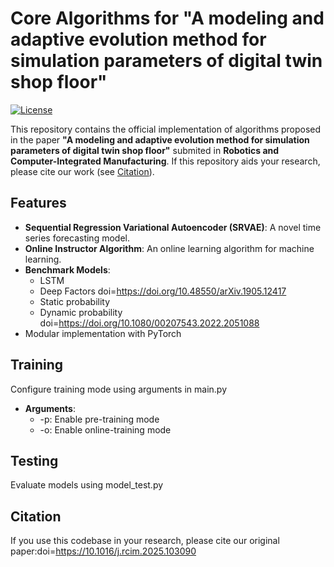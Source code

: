 # Core Algorithms for "A modeling and adaptive evolution method for simulation parameters of digital twin shop floor"

[![License](https://img.shields.io/badge/License-MIT-blue.svg)](LICENSE)

This repository contains the official implementation of algorithms proposed in the paper **"A modeling and adaptive evolution method for simulation parameters of digital twin shop floor"** submited in **Robotics and Computer-Integrated Manufacturing**. If this repository aids your research, please cite our work (see [Citation](#citation)).

## Features
- **Sequential Regression Variational Autoencoder (SRVAE)**: A novel time series forecasting model.
- **Online Instructor Algorithm**: An online learning algorithm for machine learning.
- **Benchmark Models**:
  - LSTM
  - Deep Factors  doi=https://doi.org/10.48550/arXiv.1905.12417
  - Static probability
  - Dynamic probability  doi=https://doi.org/10.1080/00207543.2022.2051088
- Modular implementation with PyTorch

## Training
Configure training mode using arguments in main.py
- **Arguments**:
  - -p: Enable pre-training mode
  - -o: Enable online-training mode

## Testing
Evaluate models using model_test.py

## Citation
If you use this codebase in your research, please cite our original paper:doi=https://10.1016/j.rcim.2025.103090

